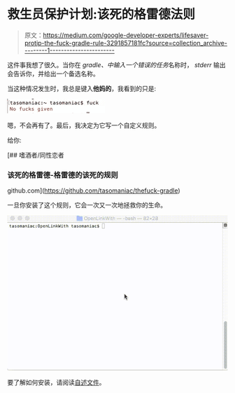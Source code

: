 # 救生员保护计划:该死的格雷德法则

> 原文：<https://medium.com/google-developer-experts/lifesaver-protip-the-fuck-gradle-rule-3291857181fc?source=collection_archive---------1----------------------->

这件事我想了很久。当你在 *gradle、*中输入一个错误的*任务*名称时， *stderr* 输出会告诉你，并给出一个备选名称。

当这种情况发生时，我总是键入**他妈的**，我看到的只是:

![](img/5f15e9b57b66f829346bd985a2b51326.png)

嗯，不会再有了。最后，我决定为它写一个自定义规则。

给你:

[](https://github.com/tasomaniac/thefuck-gradle) [## 嗜酒者/同性恋者

### 该死的格雷德-格雷德的该死的规则

github.com](https://github.com/tasomaniac/thefuck-gradle) 

一旦你安装了这个规则，它会一次又一次地拯救你的生命。

![](img/119ec7a96f84f03c48687dd2a4096b40.png)

要了解如何安装，请阅读[自述文件](https://github.com/tasomaniac/thefuck-gradle)。